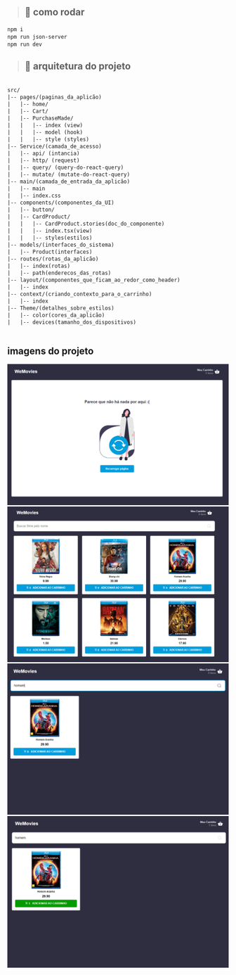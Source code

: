 > ## 📄 como rodar

```bash
npm i
npm run json-server
npm run dev
```

> ## 📁 arquitetura do projeto
```shell

src/
|-- pages/(paginas_da_aplicão)
|   |-- home/
|   |-- Cart/
|   |-- PurchaseMade/
|   |   |-- index (view)
|   |   |-- model (hook)
|   |   |-- style (styles)
|-- Service/(camada_de_acesso)
|   |-- api/ (intancia)
|   |-- http/ (request)
|   |-- query/ (query-do-react-query)
|   |-- mutate/ (mutate-do-react-query)
|-- main/(camada_de_entrada_da_aplicão)
|   |-- main
|   |-- index.css
|-- components/(componentes_da_UI)
|   |-- button/
|   |-- CardProduct/
|   |   |-- CardProduct.stories(doc_do_componente)
|   |   |-- index.tsx(view)
|   |   |-- styles(estilos)
|-- models/(interfaces_do_sistema)
|   |-- Product(interfaces)
|-- routes/(rotas_da_aplicão)
|   |-- index(rotas)
|   |-- path(enderecos_das_rotas)
|-- layout/(componentes_que_ficam_ao_redor_como_header)
|   |-- index
|-- context/(criando_contexto_para_o_carrinho)
|   |-- index
|-- Theme/(detalhes_sobre_estilos)
|   |-- color(cores_da_aplicão)
|   |-- devices(tamanho_dos_dispositivos)
 
```


## imagens do projeto
![Empty State](./imagens_do_projeto/empity.png)
![home](./imagens_do_projeto/home.png)
![pesquisa](./imagens_do_projeto/pesquisa.png)
![selecionado](./imagens_do_projeto/selecionado.png)
